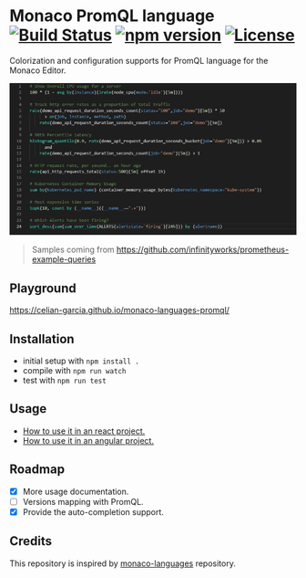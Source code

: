 # Monaco PromQL language [![Build Status](https://dev.azure.com/celiangarcia1/monaco-languages-promql/_apis/build/status/celian-garcia.monaco-languages-promql?branchName=master)](https://dev.azure.com/celiangarcia1/monaco-languages-promql/_build/latest?definitionId=1&branchName=master) [![npm version](https://badge.fury.io/js/monaco-languages-promql.svg)](https://badge.fury.io/js/monaco-languages-promql) [![License](https://img.shields.io/:license-mit-blue.svg)](LICENSE.md)

Colorization and configuration supports for PromQL language for the Monaco Editor.

![Display samples](./docs/samples.png)
> Samples coming from https://github.com/infinityworks/prometheus-example-queries

## Playground
https://celian-garcia.github.io/monaco-languages-promql/

## Installation

* initial setup with `npm install .`
* compile with `npm run watch`
* test with `npm run test`

## Usage

- [How to use it in an react project.](docs/react_integration.md)
- [How to use it in an angular project.](docs/angular_integration.md)

## Roadmap
- [x] More usage documentation.
- [ ] Versions mapping with PromQL.
- [x] Provide the auto-completion support.
 
## Credits
This repository is inspired by [monaco-languages](https://github.com/microsoft/monaco-languages) repository.

